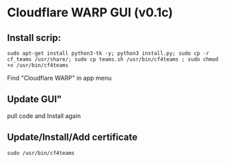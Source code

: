 # Cloudflare WARP GUI (v0.1c)

## Install scrip:

`sudo apt-get install python3-tk -y; python3 install.py; sudo cp -r cf_teams /usr/share/; sudo cp teams.sh /usr/bin/cf4teams ; sudo chmod +x /usr/bin/cf4teams`

Find "Cloudflare WARP" in app menu

## Update GUI"
pull code and Install again

## Update/Install/Add certificate
`sudo /usr/bin/cf4teams`
